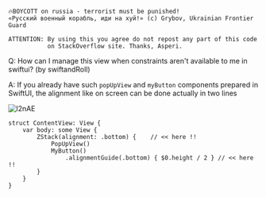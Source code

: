 ```
🔥BOYCOTT on russia - terrorist must be punished!
«Русский военный корабль, иди на хуй!» (c) Grybov, Ukrainian Frontier Guard

ATTENTION: By using this you agree do not repost any part of this code
           on StackOverflow site. Thanks, Asperi.
```

Q: How can I manage this view when constraints aren't available to me in swiftui? (by swiftandRoll)

A: If you already have such `popUpView` and `myButton` components prepared in SwiftUI, the alignment like on screen can be done actually in two lines

![l2nAE](https://user-images.githubusercontent.com/62171579/177030979-500d4014-1fbd-4102-ba50-fd4224ac5274.png)

```
struct ContentView: View {
    var body: some View {
        ZStack(alignment: .bottom) {    // << here !!
            PopUpView()
            MyButton()
                .alignmentGuide(.bottom) { $0.height / 2 } // << here !!
        }
    }
}
```
